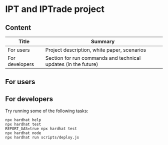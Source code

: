 # IPT and IPTrade project

## Content
| Title |  Summary |
| --- | --- |
| For users | Project description, white paper, scenarios|
| For developers | Section for run commands and technical updates (in the future) |

## For users


## For developers

Try running some of the following tasks:

```shell
npx hardhat help
npx hardhat test
REPORT_GAS=true npx hardhat test
npx hardhat node
npx hardhat run scripts/deploy.js
```
